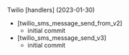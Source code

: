 Twilio [handlers] (2023-01-30)
 * [twilio_sms_message_send_from_v2]
    * initial commit
 * [twilio_sms_message_send_v3]
    * initial commit